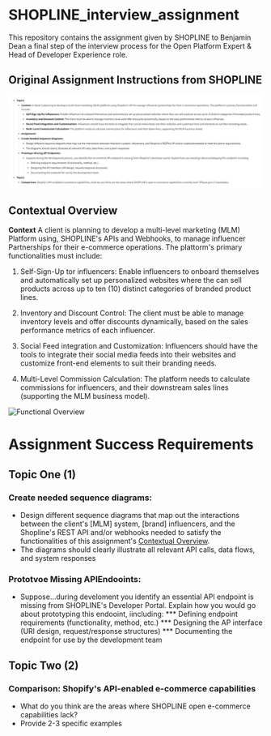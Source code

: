 # SHOPLINE_interview_assignment
This repository contains the assignment given by SHOPLINE to Benjamin Dean a final step of the interview process for the Open Platform Expert &amp; Head of Developer Experience role.

## Original Assignment Instructions from SHOPLINE
![Orignal SHOPLINE Assignment Instructions](/images/interview_test_instructions.jpeg)


## Contextual Overview 
**Context** A client is planning to develop a multi-level marketing (MLM) Platform using, SHOPLINE's APIs and Webhooks, to manage influencer Partnerships for their e-commerce operations. The pIattorm's primary functionalities must include:

1. Self-Sign-Up tor influencers: Enable influencers to onboard themselves and automatically set up personalized websites where the can sell products across up to ten (10) distinct categories of branded product lines.

2. Inventory and Discount Control: The client must be able to manage inventory levels and offer discounts dynamically, based on the sales performance metrics of each influencer.

3. Social Feed integration and Customization: Influencers should have the tools to integrate their social media feeds into their websites and customize front-end elements to suit their branding needs.

4. Multi-Level Commission Calculation: The platform needs to calculate commissions for influencers, and their downstream sales lines (supporting the MLM business model). 

![Functional Overview](/image/assignment_functional_overview.png)

# Assignment Success Requirements

## Topic One (1)

###  Create needed sequence diagrams:
* Design different sequence diagrams that map out the interactions between the client's [MLM] system, [brand] influencers, and the Shopline's REST API and/or webhooks needed to satisfy the functionalities of this assignment's [Contextual Overview](#contextual-overview).
* The diagrams should clearly illustrate all relevant API calls, data flows, and system responses

### Prototvoe Missing APlEndooints:
* Suppose...during develoment you identify an essential APl endpoint is missing from SHOPLINE's Developer Portal. Explain how you would go about prototyping this endooint, iincluding:
	*** Defining endpoint requirements (functionality, method, etc.)
	*** Designing the AP interface (URl design, request/response structures)
	*** Documenting the endpoint for use by the development team

## Topic Two (2)

### Comparison: Shopify's API-enabled e-commerce capabilities
* What do you think are the areas where SHOPLINE open e-commerce capabilities lack?
* Provide 2-3 specific examples
